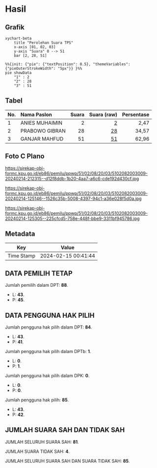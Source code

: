 # Hasil

## Grafik

```mermaid
xychart-beta
    title "Perolehan Suara TPS"
    x-axis [01, 02, 03]
    y-axis "Suara" 0 --> 51
    bar [2, 28, 51]
```

```mermaid
%%{init: {"pie": {"textPosition": 0.5}, "themeVariables": {"pieOuterStrokeWidth": "5px"}} }%%
pie showData
    "1" : 2
    "2" : 28
    "3" : 51
```

## Tabel

| No. | Nama Paslon    | Suara | Suara (raw) | Persentase |
|:--- |:-------------- | -----:| -----------:| ----------:|
| 1   | ANIES MUHAIMIN | 2     | [2][p-1]    | 2,47       |
| 2   | PRABOWO GIBRAN | 28    | [28][p-2]   | 34,57      |
| 3   | GANJAR MAHFUD  | 51    | [51][p-3]   | 62,96      |


[p-1]: https://github.com/gigit-pemilu/pemilu-2024-51-bali/blob/main/pilpres/hitung-suara/sub/51-bali/sub/02-tabanan/sub/08-penebel/sub/2003-riang-gede/sub/009-tps/sub/paslon-1.txt
[p-2]: https://github.com/gigit-pemilu/pemilu-2024-51-bali/blob/main/pilpres/hitung-suara/sub/51-bali/sub/02-tabanan/sub/08-penebel/sub/2003-riang-gede/sub/009-tps/sub/paslon-2.txt
[p-3]: https://github.com/gigit-pemilu/pemilu-2024-51-bali/blob/main/pilpres/hitung-suara/sub/51-bali/sub/02-tabanan/sub/08-penebel/sub/2003-riang-gede/sub/009-tps/sub/paslon-3.txt

## Foto C Plano

https://sirekap-obj-formc.kpu.go.id/eb86/pemilu/ppwp/51/02/08/20/03/5102082003009-20240214-212315--d12f8ddb-1b20-4aa7-a6c6-cde192d430cf.jpg

https://sirekap-obj-formc.kpu.go.id/eb86/pemilu/ppwp/51/02/08/20/03/5102082003009-20240214-125146--1526c35b-5008-4397-94c1-a36e028f5d0a.jpg

https://sirekap-obj-formc.kpu.go.id/eb86/pemilu/ppwp/51/02/08/20/03/5102082003009-20240214-125305--225cfcd5-758e-448f-bbe9-3311bf945786.jpg


## Metadata

| Key        | Value               |
| ---------- | ------------------- |
| Time Stamp | 2024-02-15 00:41:44 |


## DATA PEMILIH TETAP

Jumlah pemilih dalam DPT: **88**.
 * L: **43**.
 * P: **45**.

## DATA PENGGUNA HAK PILIH

Jumlah pengguna hak pilih dalam DPT: **84**.
 * L: **43**.
 * P: **41**.

Jumlah pengguna hak pilih dalam DPTb: **1**.
 * L: **0**.
 * P: **1**.

Jumlah pengguna hak pilih dalam DPK: **0**.
 * L: **0**.
 * P: **0**.

Jumlah pengguna hak pilih: **85**.
 * L: **43**.
 * P: **42**.

## JUMLAH SUARA SAH DAN TIDAK SAH

JUMLAH SELURUH SUARA SAH: **81**.

JUMLAH SUARA TIDAK SAH: **4**.

JUMLAH SELURUH SUARA SAH DAN SUARA TIDAK SAH: **85**.


